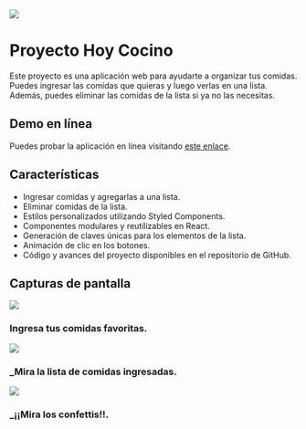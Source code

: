 <img src="https://i.ibb.co/z2g4Ldx/1681584517093.jpg"/>

# Proyecto Hoy Cocino

Este proyecto es una aplicación web para ayudarte a organizar tus comidas. Puedes ingresar las comidas que quieras y luego verlas en una lista. Además, puedes eliminar las comidas de la lista si ya no las necesitas.

## Demo en línea

Puedes probar la aplicación en línea visitando [este enlace](https://hoy-cocino.netlify.app/).

## Características

- Ingresar comidas y agregarlas a una lista.
- Eliminar comidas de la lista.
- Estilos personalizados utilizando Styled Components.
- Componentes modulares y reutilizables en React.
- Generación de claves únicas para los elementos de la lista.
- Animación de clic en los botones.
- Código y avances del proyecto disponibles en el repositorio de GitHub.

## Capturas de pantalla

<img src="https://i.ibb.co/fCF1cHH/Captura-desde-2023-06-03-21-22-11.png"/>

<h3>Ingresa tus comidas favoritas.</h3>

<img src="https://i.ibb.co/NNwrDGB/Captura-desde-2023-06-03-21-22-21.png"/>

<h3>_Mira la lista de comidas ingresadas.</h3>

<img src="https://i.ibb.co/5rJKJcs/Captura-desde-2023-06-03-21-22-27.png"/>

<h3>_¡¡Mira los confettis!!.</h3>

